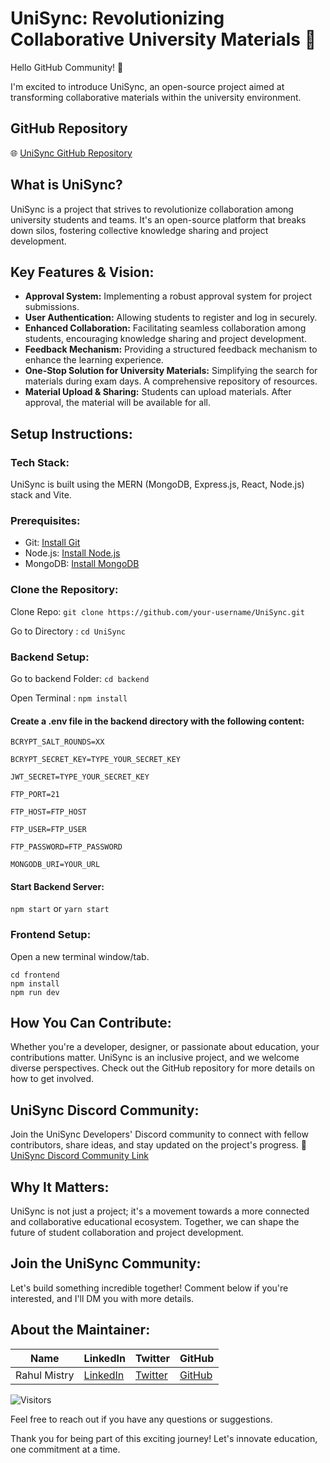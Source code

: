 # UniSync: Revolutionizing Collaborative University Materials 🚀

Hello GitHub Community! 👋

I'm excited to introduce UniSync, an open-source project aimed at transforming collaborative materials within the university environment.

## GitHub Repository
🌐 [UniSync GitHub Repository](https://github.com/your-username/UniSync/)

## What is UniSync?

UniSync is a project that strives to revolutionize collaboration among university students and teams. It's an open-source platform that breaks down silos, fostering collective knowledge sharing and project development.

## Key Features & Vision:

- **Approval System:** Implementing a robust approval system for project submissions.
- **User Authentication:** Allowing students to register and log in securely.
- **Enhanced Collaboration:** Facilitating seamless collaboration among students, encouraging knowledge sharing and project development.
- **Feedback Mechanism:** Providing a structured feedback mechanism to enhance the learning experience.
- **One-Stop Solution for University Materials:** Simplifying the search for materials during exam days. A comprehensive repository of resources.
- **Material Upload & Sharing:** Students can upload materials. After approval, the material will be available for all.

## Setup Instructions:

### Tech Stack:
UniSync is built using the MERN (MongoDB, Express.js, React, Node.js) stack and Vite.

### Prerequisites:
- Git: [Install Git](https://git-scm.com/book/en/v2/Getting-Started-Installing-Git)
- Node.js: [Install Node.js](https://nodejs.org/en/)
- MongoDB: [Install MongoDB](https://docs.mongodb.com/manual/installation/)

### Clone the Repository:
Clone Repo: ```git clone https://github.com/your-username/UniSync.git```

Go to Directory : ```cd UniSync```

### Backend Setup:

Go to backend Folder: ```cd backend```

Open Terminal : ```npm install```

#### Create a .env file in the backend directory with the following content:

```'
BCRYPT_SALT_ROUNDS=XX 

BCRYPT_SECRET_KEY=TYPE_YOUR_SECRET_KEY 

JWT_SECRET=TYPE_YOUR_SECRET_KEY

FTP_PORT=21

FTP_HOST=FTP_HOST

FTP_USER=FTP_USER

FTP_PASSWORD=FTP_PASSWORD

MONGODB_URI=YOUR_URL
```
#### Start Backend Server: 

```npm start``` or ```yarn start```

### Frontend Setup: 

Open a new terminal window/tab.

```
cd frontend
npm install
npm run dev
```


## How You Can Contribute:

Whether you're a developer, designer, or passionate about education, your contributions matter. UniSync is an inclusive project, and we welcome diverse perspectives. Check out the GitHub repository for more details on how to get involved.

## UniSync Discord Community:

Join the UniSync Developers' Discord community to connect with fellow contributors, share ideas, and stay updated on the project's progress.
🔗 [UniSync Discord Community Link](https://discord.gg/BPMWxdaNwf)

## Why It Matters:

UniSync is not just a project; it's a movement towards a more connected and collaborative educational ecosystem. Together, we can shape the future of student collaboration and project development.

## Join the UniSync Community:

Let's build something incredible together! Comment below if you're interested, and I'll DM you with more details.

## About the Maintainer:

| Name | LinkedIn | Twitter | GitHub |
|------|----------|---------|--------|
| Rahul Mistry | [LinkedIn](https://linked.in/in/mistryrahul) | [Twitter](https://twitter.com/_rahulmistry) | [GitHub](https://github.com/prodigyrahul) |




![Visitors](https://api.visitorbadge.io/api/visitors?path=https%3A%2F%2Fgithub.com%2FProdigyRahul1%2FUniSync&label=VISITORS&countColor=%23263759&labelStyle=upper)

Feel free to reach out if you have any questions or suggestions.

Thank you for being part of this exciting journey! Let's innovate education, one commitment at a time.

